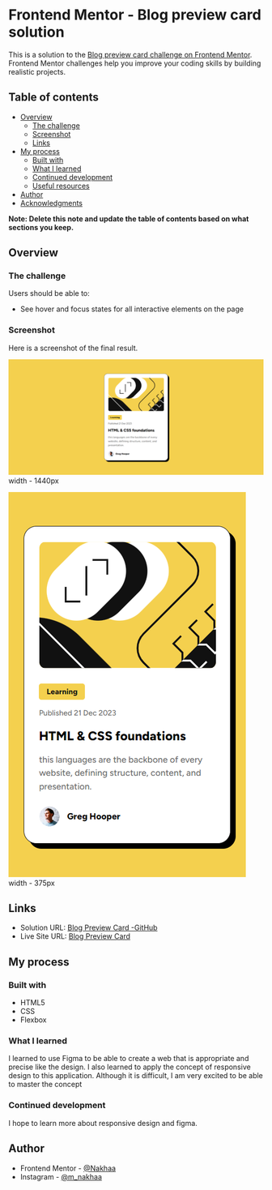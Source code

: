 # Frontend Mentor - Blog preview card solution

This is a solution to the [Blog preview card challenge on Frontend Mentor](https://www.frontendmentor.io/challenges/blog-preview-card-ckPaj01IcS). Frontend Mentor challenges help you improve your coding skills by building realistic projects. 

## Table of contents

- [Overview](#overview)
  - [The challenge](#the-challenge)
  - [Screenshot](#screenshot)
  - [Links](#links)
- [My process](#my-process)
  - [Built with](#built-with)
  - [What I learned](#what-i-learned)
  - [Continued development](#continued-development)
  - [Useful resources](#useful-resources)
- [Author](#author)
- [Acknowledgments](#acknowledgments)

**Note: Delete this note and update the table of contents based on what sections you keep.**

## Overview

### The challenge

Users should be able to:

- See hover and focus states for all interactive elements on the page

### Screenshot
Here is a screenshot of the final result.

![](./sreenshot/screenshot-2024-09-19-01-34-01.png)
width - 1440px

![](./sreenshot/screenshot-2024-09-19-01-34-27.png)
width - 375px

## Links

- Solution URL: [Blog Preview Card -GitHub](https://github.com/Nakhaa/blog-preview-card.git)
- Live Site URL: [Blog Preview Card](https://nakhaa.github.io/blog-preview-card/)

## My process

### Built with

- HTML5
- CSS
- Flexbox

### What I learned

I learned to use Figma to be able to create a web that is appropriate and precise like the design.
I also learned to apply the concept of responsive design to this application. 
Although it is difficult, I am very excited to be able to master the concept

### Continued development

I hope to learn more about responsive design and figma. 

## Author

- Frontend Mentor - [@Nakhaa](https://www.frontendmentor.io/profile/nakhaa)
- Instagram - [@m_nakhaa](https://www.instagram.com/m_nakhaa)